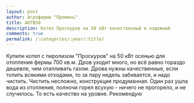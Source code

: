 ```yaml
---
layout: post
author: Агрофирма "Проминь"
title: АОТВ50
description: Котел Проскуров на 50 кВт качественный и надежный
comments: true
permalink: /:categories/:year/:title/
---
```

Купили котел с пиролизом "Проскуров" на 50 кВт осенью для отопления фермы 700 кв.м. Дров уходит много, но всё равно гораздо дешевле, чем отапливать газом. Дрова нужны качественные, если топить всякими отходами, то за пару недель забивается, и надо чистить. Чистить несложно, конструкция продуманная. Один раз ушла вода из отопления, полночи горел всухую - ничего не прогорело, и не случилось. То есть качество на уровне. Рекомендую
